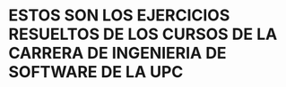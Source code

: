 # ESTOS SON LOS EJERCICIOS RESUELTOS DE LOS CURSOS DE LA CARRERA DE INGENIERIA DE SOFTWARE DE LA UPC

